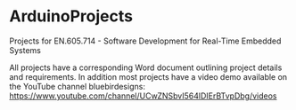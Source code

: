 # ArduinoProjects
Projects for EN.605.714 - Software Development for Real-Time Embedded Systems

All projects have a corresponding Word document outlining project details and requirements. In addition most projects have a video demo available on the YouTube channel bluebirdesigns: https://www.youtube.com/channel/UCwZNSbvI564lDIErBTvpDbg/videos
